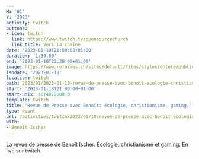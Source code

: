 ```yaml
---
M: '01'
Y: '2023'
activity: twitch
buttons:
- icon: twitch
  link: https://www.twitch.tv/opensourcechurch
  link_title: Vers la chaine
date: '2023-01-18T21:00:00+01:00'
duration: '1:30:00'
end: '2023-01-18T22:30:00+01:00'
image: https://www.reformes.ch/sites/default/files/styles/entete/public/data/images/comm/257/Beno%C3%AEt%20Ischer.jpg
isodate: '2023-01-18'
location: twitch
path: 2023/01/2023-01-18-revue-de-presse-avec-benoit-ecologie-christianisme-gaming.md
start: '2023-01-18T21:00:00+01:00'
start-unix: 1674072000.0
template: twitch
title: 'Revue de Presse avec Benoît: écologie, christianisme, gaming.'
type: event
url: /activities/twitch/2023/01/18/revue-de-presse-avec-benoit-ecologie-christianisme-gaming
with:
- Benoît Ischer
---
```

La revue de presse de Benoît Ischer. Écologie, christianisme et gaming. En live sur twitch.